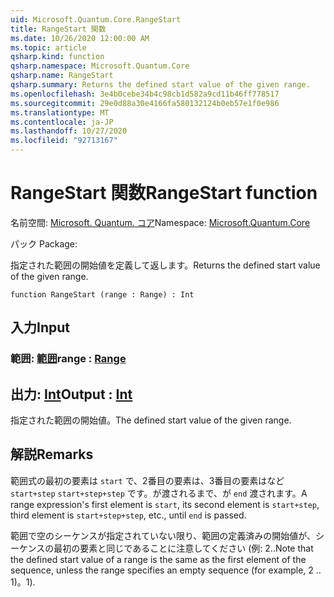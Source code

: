 ```yaml
---
uid: Microsoft.Quantum.Core.RangeStart
title: RangeStart 関数
ms.date: 10/26/2020 12:00:00 AM
ms.topic: article
qsharp.kind: function
qsharp.namespace: Microsoft.Quantum.Core
qsharp.name: RangeStart
qsharp.summary: Returns the defined start value of the given range.
ms.openlocfilehash: 3e4b0cebe34b4c98cb1d582a9cd11b46ff778517
ms.sourcegitcommit: 29e0d88a30e4166fa580132124b0eb57e1f0e986
ms.translationtype: MT
ms.contentlocale: ja-JP
ms.lasthandoff: 10/27/2020
ms.locfileid: "92713167"
---
```

# <a name="rangestart-function"></a><span data-ttu-id="473eb-102">RangeStart 関数</span><span class="sxs-lookup"><span data-stu-id="473eb-102">RangeStart function</span></span>

<span data-ttu-id="473eb-103">名前空間: [Microsoft. Quantum. コア](xref:Microsoft.Quantum.Core)</span><span class="sxs-lookup"><span data-stu-id="473eb-103">Namespace: [Microsoft.Quantum.Core](xref:Microsoft.Quantum.Core)</span></span>

<span data-ttu-id="473eb-104">パック [](https://nuget.org/packages/)</span><span class="sxs-lookup"><span data-stu-id="473eb-104">Package: [](https://nuget.org/packages/)</span></span>


<span data-ttu-id="473eb-105">指定された範囲の開始値を定義して返します。</span><span class="sxs-lookup"><span data-stu-id="473eb-105">Returns the defined start value of the given range.</span></span>

```qsharp
function RangeStart (range : Range) : Int
```


## <a name="input"></a><span data-ttu-id="473eb-106">入力</span><span class="sxs-lookup"><span data-stu-id="473eb-106">Input</span></span>

### <a name="range--range"></a><span data-ttu-id="473eb-107">範囲: [範囲](xref:microsoft.quantum.lang-ref.range)</span><span class="sxs-lookup"><span data-stu-id="473eb-107">range : [Range](xref:microsoft.quantum.lang-ref.range)</span></span>





## <a name="output--int"></a><span data-ttu-id="473eb-108">出力: [Int](xref:microsoft.quantum.lang-ref.int)</span><span class="sxs-lookup"><span data-stu-id="473eb-108">Output : [Int](xref:microsoft.quantum.lang-ref.int)</span></span>

<span data-ttu-id="473eb-109">指定された範囲の開始値。</span><span class="sxs-lookup"><span data-stu-id="473eb-109">The defined start value of the given range.</span></span>

## <a name="remarks"></a><span data-ttu-id="473eb-110">解説</span><span class="sxs-lookup"><span data-stu-id="473eb-110">Remarks</span></span>

<span data-ttu-id="473eb-111">範囲式の最初の要素は `start` で、2番目の要素は、3番目の要素はなど `start+step` `start+step+step` です。が渡されるまで、が `end` 渡されます。</span><span class="sxs-lookup"><span data-stu-id="473eb-111">A range expression's first element is `start`, its second element is `start+step`, third element is `start+step+step`, etc., until `end` is passed.</span></span>

<span data-ttu-id="473eb-112">範囲で空のシーケンスが指定されていない限り、範囲の定義済みの開始値が、シーケンスの最初の要素と同じであることに注意してください (例: 2..</span><span class="sxs-lookup"><span data-stu-id="473eb-112">Note that the defined start value of a range is the same as the first element of the sequence, unless the range specifies an empty sequence (for example, 2 ..</span></span> <span data-ttu-id="473eb-113">1)。</span><span class="sxs-lookup"><span data-stu-id="473eb-113">1).</span></span>
